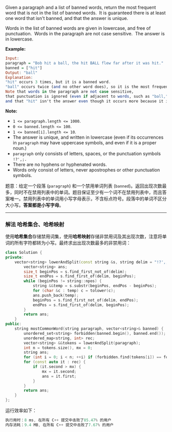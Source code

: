 <p>Given a paragraph&nbsp;and a list of banned words, return the most frequent word that is not in the list of banned words.&nbsp; It is guaranteed there is at least one word that isn't banned, and that the answer is unique.</p>

<p>Words in the list of banned words are given in lowercase, and free of punctuation.&nbsp; Words in the paragraph are not case sensitive.&nbsp; The answer is in lowercase.</p>
 
<p><strong>Example:</strong></p>

```haskell
Input: 
paragraph = "Bob hit a ball, the hit BALL flew far after it was hit."
banned = ["hit"]
Output: "ball"
Explanation: 
"hit" occurs 3 times, but it is a banned word.
"ball" occurs twice (and no other word does), so it is the most frequent non-banned word in the paragraph. 
Note that words in the paragraph are not case sensitive,
that punctuation is ignored (even if adjacent to words, such as "ball,"), 
and that "hit" isn't the answer even though it occurs more because it is banned.
```

 
<p><strong>Note: </strong></p>

<ul>
	<li><code>1 &lt;= paragraph.length &lt;= 1000</code>.</li>
	<li><code>0 &lt;= banned.length &lt;= 100</code>.</li>
	<li><code>1 &lt;= banned[i].length &lt;= 10</code>.</li>
	<li>The answer is unique, and written in lowercase (even if its occurrences in <code>paragraph</code>&nbsp;may have&nbsp;uppercase symbols, and even if it is a proper noun.)</li>
	<li><code>paragraph</code> only consists of letters, spaces, or the punctuation symbols <code>!?',;.</code></li>
	<li>There are no hyphens or hyphenated words.</li>
	<li>Words only consist of letters, never apostrophes or other punctuation symbols.</li>
</ul>

题意：给定一个段落 (`paragraph`) 和一个禁用单词列表 (`banned`)。返回出现次数最多，同时不在禁用列表中的单词。题目保证至少有一个词不在禁用列表中，而且答案唯一。禁用列表中的单词用小写字母表示，不含标点符号。段落中的单词不区分大小写。**答案都是小写字母**。  

---
### 解法 哈希集合、哈希映射
使用**哈希集合**存储禁用词集，使用**哈希映射**存储非禁用词及其出现次数，注意将单词的所有字符都转为小写。最终求出出现次数最多的非禁用词：
```cpp
class Solution {
private:
    vector<string> lowerAndSplit(const string &s, string delim = "!?',;. ") {
        vector<string> ans;
        size_t beginPos = s.find_first_not_of(delim);
        size_t endPos = s.find_first_of(delim, beginPos);
        while (beginPos != string::npos) {
            string &&temp = s.substr(beginPos, endPos - beginPos);
            for (char &c : temp) c = tolower(c);
            ans.push_back(temp);
            beginPos = s.find_first_not_of(delim, endPos);
            endPos = s.find_first_of(delim, beginPos);
        }
        return ans;
    }
public:
    string mostCommonWord(string paragraph, vector<string>& banned) {
        unordered_set<string> forbidden(banned.begin(), banned.end()); //禁用词集合
        unordered_map<string, int> rec;
        vector<string> &&tokens = lowerAndSplit(paragraph);
        int n = tokens.size(), mx = 0;
        string ans;
        for (int i = 0; i < n; ++i) if (forbidden.find(tokens[i]) == forbidden.end()) ++rec[tokens[i]];
        for (const auto it : rec) {
            if (it.second > mx) {
                mx = it.second;
                ans = it.first;
            }
        }
        return ans;
    }
};
```
运行效率如下：
```cpp
执行用时：8 ms, 在所有 C++ 提交中击败了85.47% 的用户
内存消耗：9.4 MB, 在所有 C++ 提交中击败了7.67% 的用户
```
